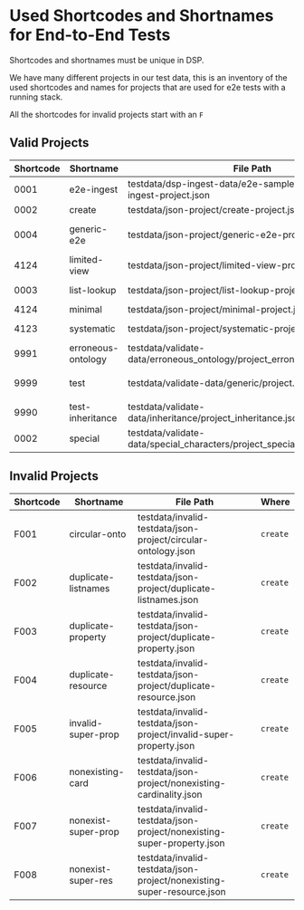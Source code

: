 # Used Shortcodes and Shortnames for End-to-End Tests

Shortcodes and shortnames must be unique in DSP.

We have many different projects in our test data,
this is an inventory of the used shortcodes and names for projects that are used for e2e tests with a running stack.

All the shortcodes for invalid projects start with an `F`

## Valid Projects

| Shortcode | Shortname          | File Path                                                                 | Where                         |
|-----------|--------------------|---------------------------------------------------------------------------|-------------------------------|
| 0001      | e2e-ingest         | testdata/dsp-ingest-data/e2e-sample-project/e2e-ingest-project.json       | `ingest-xmlupload`            |
| 0002      | create             | testdata/json-project/create-project.json                                 | `create`                      |
| 0004      | generic-e2e        | testdata/json-project/generic-e2e-project.json                            | `create`, `get`, `xmlupload`  |
| 4124      | limited-view       | testdata/json-project/limited-view-project.json                           | NEVER!                        |
| 0003      | list-lookup        | testdata/json-project/list-lookup-project.json                            | `xmllib` integration          |
| 4124      | minimal            | testdata/json-project/minimal-project.json                                | `create`                      |
| 4123      | systematic         | testdata/json-project/systematic-project.json                             | `create`, `xmlupload`         |
| 9991      | erroneous-ontology | testdata/validate-data/erroneous_ontology/project_erroneous_ontology.json | `validate-data `              |
| 9999      | test               | testdata/validate-data/generic/project.json                               | `validate-data `, `xmlupload` |
| 9990      | test-inheritance   | testdata/validate-data/inheritance/project_inheritance.json               | `validate-data `              |
| 0002      | special            | testdata/validate-data/special_characters/project_special_characters.json | `validate-data `              |

## Invalid Projects

| Shortcode | Shortname           | File Path                                                              | Where    |
|-----------|---------------------|------------------------------------------------------------------------|----------|
| F001      | circular-onto       | testdata/invalid-testdata/json-project/circular-ontology.json          | `create` |
| F002      | duplicate-listnames | testdata/invalid-testdata/json-project/duplicate-listnames.json        | `create` |
| F003      | duplicate-property  | testdata/invalid-testdata/json-project/duplicate-property.json         | `create` |
| F004      | duplicate-resource  | testdata/invalid-testdata/json-project/duplicate-resource.json         | `create` |
| F005      | invalid-super-prop  | testdata/invalid-testdata/json-project/invalid-super-property.json     | `create` |
| F006      | nonexisting-card    | testdata/invalid-testdata/json-project/nonexisting-cardinality.json    | `create` |
| F007      | nonexist-super-prop | testdata/invalid-testdata/json-project/nonexisting-super-property.json | `create` |
| F008      | nonexist-super-res  | testdata/invalid-testdata/json-project/nonexisting-super-resource.json | `create` |
